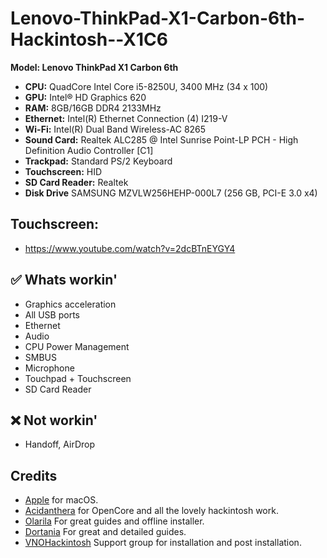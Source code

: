 # Lenovo-ThinkPad-X1-Carbon-6th-Hackintosh--X1C6

**Model: Lenovo ThinkPad X1 Carbon 6th**
- **CPU:** QuadCore Intel Core i5-8250U, 3400 MHz (34 x 100)
- **GPU:** Intel® HD Graphics 620
- **RAM:** 8GB/16GB DDR4 2133MHz
- **Ethernet:** Intel(R) Ethernet Connection (4) I219-V
- **Wi-Fi:** 	Intel(R) Dual Band Wireless-AC 8265
- **Sound Card:** Realtek ALC285 @ Intel Sunrise Point-LP PCH - High Definition Audio Controller [C1]
- **Trackpad:** Standard PS/2 Keyboard
- **Touchscreen:** HID
- **SD Card Reader:** Realtek
- **Disk Drive** SAMSUNG MZVLW256HEHP-000L7 (256 GB, PCI-E 3.0 x4)

## Touchscreen:
- https://www.youtube.com/watch?v=2dcBTnEYGY4

## ✅ Whats workin'
* Graphics acceleration
* All USB ports
* Ethernet
* Audio 
* CPU Power Management
* SMBUS
* Microphone
* Touchpad + Touchscreen
* SD Card Reader

## ❌ Not workin'
* Handoff, AirDrop

## Credits
- [Apple](https://apple.com) for macOS.
- [Acidanthera](https://github.com/acidanthera) for OpenCore and all the lovely hackintosh work.
- [Olarila](https://www.olarila.com/) For great guides and offline installer.
- [Dortania](https://dortania.github.io/OpenCore-Install-Guide) For great and detailed guides.
- [VNOHackintosh](https://facebook.com/VNOHackintosh) Support group for installation and post installation.
